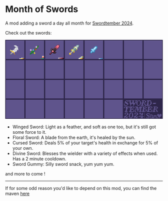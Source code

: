 # Month of Swords

A mod adding a sword a day all month for [Swordtember 2024](https://www.instagram.com/faith_schaffer/p/C-omLVXxjdm/).

Check out the swords:

![An 8x4 grid of sword textures with the two lowest right squares saying Swordtember 2024 with sam's signature.](https://github.com/SamsTheNerd/monthofswords/blob/main/externalassets/swordtemberdaily.png?raw=true)

- Winged Sword: Light as a feather, and soft as one too, but it's still got some force to it.
- Floral Sword: A blade from the earth, it's healed by the sun.
- Cursed Sword: Deals 5% of your target's health in exchange for 5% of your own.
- Divine Sword: Blesses the wielder with a variety of effects when used. Has a 2 minute cooldown.
- Sword Gummy: Silly sword snack, yum yum yum.

and more to come !

---

If for some odd reason you'd like to depend on this mod, you can find the maven [here](https://maven.blamejared.com/com/samsthenerd/monthofswords/)
